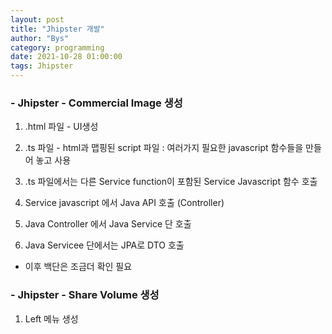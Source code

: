 ```yaml
---
layout: post
title: "Jhipster 개발"
author: "Bys"
category: programming
date: 2021-10-28 01:00:00
tags: Jhipster
---
```


### **- Jhipster - Commercial Image 생성**  

1. .html 파일 - UI생성

2. .ts 파일 - html과 맵핑된 script 파일
 : 여러가지 필요한 javascript 함수들을 만들어 놓고 사용

3. .ts 파일에서는 다른 Service function이 포함된 Service Javascript 함수 호출

4. Service javascript 에서 Java API 호출 (Controller)

5. Java Controller 에서 Java Service 단 호출

6. Java Servicee 단에서는 JPA로 DTO 호출

- 이후 백단은 조금더 확인 필요


### **- Jhipster - Share Volume 생성**  

1. Left 메뉴 생성


